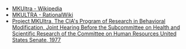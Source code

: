 - [MKUltra - Wikipedia](https://en.wikipedia.org/wiki/MKUltra)
- [MKULTRA - RationalWiki](https://rationalwiki.org/wiki/MKULTRA)
- [Project MKUltra, The CIA's Program of Research in Behavioral Modification, Joint Hearing Before the Subcommittee on Health and Scientific Research of the Committee on Human Resources United States Senate, 1977](https://www.nytimes.com/packages/pdf/national/13inmate_ProjectMKULTRA.pdf)